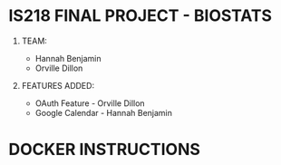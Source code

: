 # IS218 FINAL PROJECT - BIOSTATS

1. TEAM:
    * Hannah Benjamin
    * Orville Dillon
    
2. FEATURES ADDED:
    * OAuth Feature - Orville Dillon
    * Google Calendar - Hannah Benjamin
    
# DOCKER INSTRUCTIONS
